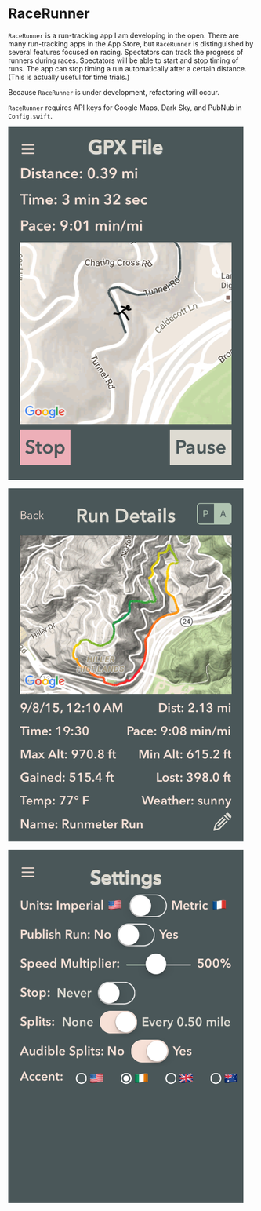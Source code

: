RaceRunner
===================

`RaceRunner` is a run-tracking app I am developing in the open. There are many run-tracking apps in the App Store, but `RaceRunner` is distinguished by several features focused on racing. Spectators can track the progress of runners during races. Spectators will be able to start and stop timing of runs. The app can stop timing a run automatically after a certain distance. (This is actually useful for time trials.)

Because `RaceRunner` is under development, refactoring will occur.

`RaceRunner` requires API keys for Google Maps, Dark Sky, and PubNub in `Config.swift`.

![RaceRunner](RaceRunner2.png "Screenshot")

![RaceRunner](RaceRunner.png "Another Screenshot")

![RaceRunner](RaceRunner3.png "Yet Another Screenshot")
